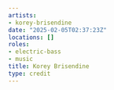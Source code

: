 ```yaml
---
artists:
- korey-brisendine
date: "2025-02-05T02:37:23Z"
locations: []
roles:
- electric-bass
- music
title: Korey Brisendine
type: credit
---
```


